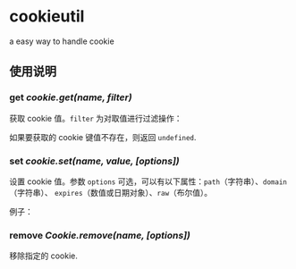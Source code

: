 cookieutil
==========

a easy way to handle cookie

## 使用说明


### get *cookie.get(name, filter)*

获取 cookie 值。`filter` 为对取值进行过滤操作：

如果要获取的 cookie 键值不存在，则返回 `undefined`.



### set *cookie.set(name, value, [options])*

设置 cookie 值。参数 `options` 可选，可以有以下属性：`path`（字符串）、`domain`（字符串）、
`expires`（数值或日期对象）、`raw`（布尔值）。

例子：


### remove *Cookie.remove(name, [options])*

移除指定的 cookie.

